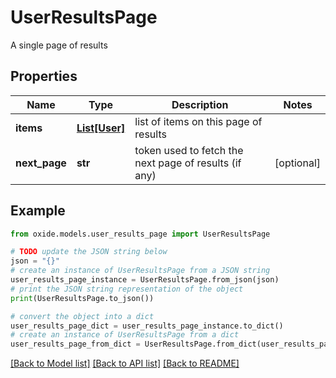 # UserResultsPage

A single page of results

## Properties

Name | Type | Description | Notes
------------ | ------------- | ------------- | -------------
**items** | [**List[User]**](User.md) | list of items on this page of results | 
**next_page** | **str** | token used to fetch the next page of results (if any) | [optional] 

## Example

```python
from oxide.models.user_results_page import UserResultsPage

# TODO update the JSON string below
json = "{}"
# create an instance of UserResultsPage from a JSON string
user_results_page_instance = UserResultsPage.from_json(json)
# print the JSON string representation of the object
print(UserResultsPage.to_json())

# convert the object into a dict
user_results_page_dict = user_results_page_instance.to_dict()
# create an instance of UserResultsPage from a dict
user_results_page_from_dict = UserResultsPage.from_dict(user_results_page_dict)
```
[[Back to Model list]](../README.md#documentation-for-models) [[Back to API list]](../README.md#documentation-for-api-endpoints) [[Back to README]](../README.md)


